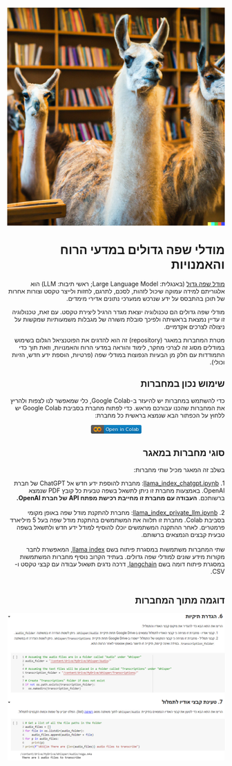 <div dir="rtl">
<p align="center"><img style="display: block; margin-left: auto; margin-right: auto;" src="https://github.com/Sourasky-DHLAB/LLMs/blob/main/Resources/Llamas.png" /></p>
<h1 id="תמלול-אוטומטי-של-וידאו-ואודיו-באמצעות-whisper">מודלי שפה גדולים במדעי הרוח והאמנויות</h1>
<p><a href="https://he.wikipedia.org/wiki/%D7%9E%D7%95%D7%93%D7%9C_%D7%A9%D7%A4%D7%94_%D7%92%D7%93%D7%95%D7%9C" target="_blank" rel="nofollow noopener">מודל שפה גדול</a>&nbsp;(באנגלית: Large Language Model; ראשי תיבות: LLM) הוא אלגוריתם למידה עמוקה שיכול לזהות, לסכם, לתרגם, לחזות ולייצר טקסט וצורות אחרות של תוכן בהתבסס על ידע שנרכש ממערכי נתונים אדירי מימדים.</p>
<p>מודלי שפה גדולים הם טכנולוגיה יוצאת מגדר הרגיל ליצירת טקסט. עם זאת, טכנולוגיה זו עדיין נמצאת בראשיתה ולפיכך סובלת משורה של מגבלות משמעותיות שמקשות על ניצולה לצרכים אקדמיים.</p>
<p>מטרת המחברות במאגר (repository) זה הוא להדגים את הפוטנציאל הגלום בשימוש במודלים מסוג זה לצרכי מחקר, לימוד והוראה במדעי הרוח והאמנויות, וזאת תוך כדי התמודדות עם חלק מן הבעיות הנפוצות במודלי שפה (פרטיות, הוספת ידע חדש, הזיות וכולי).</p>
<h2 id="שימוש-נכון-במחברות">שימוש נכון במחברות</h2>
<p>כדי להשתמש במחברות יש להיעזר ב-Google Colab, כלי שמאפשר לנו לצפות ולהריץ את המחברות שהכנו עבורכם מראש. כדי לפתוח מחברת בסביבת Google Colab יש ללחוץ על הכפתור הבא שנמצא בראשית כל מחברת:</p>
<p align="center"><img src="https://github.com/Sourasky-DHLAB/Whisper/blob/main/Resources/colab.png" /></p>
<h2 id="סוגי-מחברות-במאגר">סוגי מחברות במאגר</h2>
<p>בשלב זה המאגר מכיל שתי מחברות:</p>
<div dir="rtl">1. <a href="https://github.com/Sourasky-DHLAB/LLMs/blob/main/Colab/llama_index_chatgpt.ipynb">llama_index_chatgpt.ipynb</a>: מחברת להוספת ידע חדש אל ChatGPT של חברת OpenAI. באמצעות מחברת זו ניתן לתשאל בשפה טבעית כל קובץ PDF שנמצא ברשותכם. <strong>העבודה עם מחברת זו מחייבת רכישת מפתח API של חברת OpenAI.</strong></div>
<div dir="rtl"><br />2. <a href="https://github.com/Sourasky-DHLAB/LLMs/blob/main/Colab/llama_index_private_llm.ipynb">llama_index_private_llm.ipynb</a>: מחברת להתקנת מודל שפה באופן מקומי בסביבת Colab. מחברת זו תלווה את המשתמשים בהתקנת מודל שפה בעל 5 מיליארד פרמטרים. לאחר ההתקנה המשתמשים יוכלו להוסיף למודל ידע חדש ולתשאל בשפה טבעית קבצים הנמצאים ברשותם.&nbsp;</div>
<div dir="rtl">&nbsp;</div>
<div dir="rtl">שתי המחברות משתמשות במסגרת פיתוח בשם <a href="https://gpt-index.readthedocs.io/en/latest/">llama index</a>, המאפשרת לחבר מקורות מידע שונים למודלי שפה גדולים. בעתיד הקרוב נוסיף מחברות המשתמשות במסגרת פיתוח דומה בשם <a href="https://python.langchain.com/docs/get_started/introduction.html">langchain</a>, דרכה נדגים תשאול עבודה עם קבצי טקסט ו-CSV.<br /><br />
<h2 id="דוגמה-מתוך-המחברות">דוגמה מתוך המחברות</h2>
<p align="center"><img src="https://github.com/Sourasky-DHLAB/Whisper/blob/main/Resources/screenshot.png" /></p>
</div>
</div>
